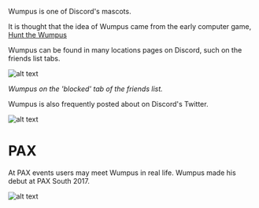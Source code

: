 <!-- TITLE: Wumpus -->

Wumpus is one of Discord's mascots.

It is thought that the idea of Wumpus came from the early computer game, [Hunt the Wumpus](https://en.wikipedia.org/wiki/Hunt_the_Wumpus)

Wumpus can be found in many locations pages on Discord, such on the friends list tabs.

![alt text](https://i.imgur.com/NFg8NKl.jpg)

*Wumpus on the 'blocked' tab of the friends list.*

Wumpus is also frequently posted about on Discord's Twitter.

![alt text](https://i.imgur.com/9rsvKZ8.png)
# PAX
At PAX events users may meet Wumpus in real life. Wumpus made his debut at PAX South 2017.

![alt text](https://i.imgur.com/SD7zf6a.png)